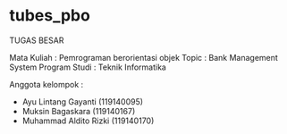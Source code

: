 # tubes_pbo
TUGAS BESAR 

Mata Kuliah : Pemrograman berorientasi objek
Topic : Bank Management System
Program Studi : Teknik Informatika

Anggota kelompok :
- Ayu Lintang Gayanti (119140095)
- Muksin Bagaskara (119140167)
- Muhammad Aldito Rizki (119140170)

